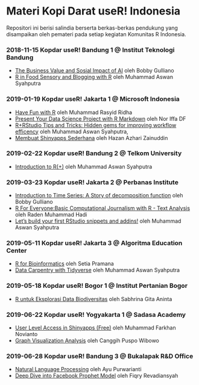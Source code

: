 # Materi Kopi Darat useR! Indonesia

Repositori ini berisi salindia berserta berkas-berkas pendukung yang disampaikan oleh pemateri pada setiap kegiatan Komunitas R Indonesia.

### 2018-11-15 Kopdar useR! Bandung 1  @ Institut Teknologi Bandung
* [The Business Value and Sosial Impact of AI](https://github.com/indo-r/kopdar_user_indonesia/blob/master/2018-11-15_kopdar-user-bandung-1/Bobby%20Gulliano/R%20User%20KopDar%2015%20Nov%202018.pdf) oleh Bobby Gulliano
* [R in Food Sensory and Blogging with R](https://github.com/indo-r/kopdar_user_indonesia/blob/master/2018-11-15_kopdar-user-bandung-1/Muhammad%20Aswan%20Syahputra/blogging_with_r.pdf) oleh Muhammad Aswan Syahputra

### 2019-01-19 Kopdar useR! Jakarta 1 @ Microsoft Indonesia
* [Have Fun with R](https://github.com/indo-r/kopdar_user_indonesia/blob/master/2019-01-19_kopdar-user-jakarta-1/Muhammad%20Rasyid%20Ridha/useR%20Indonesia_%20Have%20fun%20with%20R.pdf) oleh Muhammad Rasyid Ridha
* [Present Your Data Science Project with R Markdown](https://github.com/indo-r/kopdar_user_indonesia/blob/master/2019-01-19_kopdar-user-jakarta-1/Nor%20Iffa%20Df/present_ds_with_rmarkdown.pdf) oleh Nor Iffa DF
* [R+RStudio Tips and Tricks: Hidden gems for improving workflow efficency](https://github.com/indo-r/kopdar_user_indonesia/blob/master/2019-01-19_kopdar-user-jakarta-1/Muhammad%20Aswan%20Syahputra/r_rstudio_tips_tricks.pdf) oleh Muhammad Aswan Syahputra,
* [Membuat Shinyapps Sederhana](https://github.com/indo-r/kopdar_user_indonesia/tree/master/2019-01-19_kopdar-user-jakarta-1/Hazan%20Azhari%20Zainuddin) oleh Hazan Azhari Zainuddin

### 2019-02-22 Kopdar useR! Bandung 2 @ Telkom University
* [Introduction to R(+)](https://github.com/indo-r/kopdar_user_indonesia/blob/master/2019-02-22_kopdar-user-bandung-2/Muhammad%20Aswan%20Syahputra/intro_r_plus.pdf) oleh Muhammad Aswan Syahputra

### 2019-03-23 Kopdar useR! Jakarta 2 @ Perbanas Institute
* [Introduction to Time Series: A Story of decomposition function](https://slides.com/bobbygulliano/deck/fullscreen) oleh Bobby Gulliano
* [R For Everyone:Basic Computational Journalism with R - Text Analysis](https://github.com/indo-r/kopdar_user_indonesia/blob/master/2019-03-23_kopdar-user-jakarta-2/Raden%20Muhammad%20Hadi/R%20For%20Everyone_%20Basic%20Computational%20Journalism%20with%20R%20-%20Text%20Analysis.pdf) oleh Raden Muhammad Hadi
* [Let’s build your first RStudio snippets and addins!](https://github.com/indo-r/kopdar_user_indonesia/blob/master/2019-03-23_kopdar-user-jakarta-2/Muhammad%20Aswan%20Syahputra/snippets_addins.pdf) oleh Muhammad Aswan Syahputra

### 2019-05-11 Kopdar useR! Jakarta 3 @ Algoritma Education Center
* [R for Bioinformatics](https://github.com/indo-r/kopdar_user_indonesia/tree/master/2019-05-11_kopdar-user-jakarta-3/Setia%20Pramana) oleh Setia Pramana
* [Data Carpentry with Tidyverse](https://github.com/indo-r/kopdar_user_indonesia/blob/master/2019-05-11_kopdar-user-jakarta-3/Muhammad%20Aswan%20Syahputra/data-carpentry-with-tidyverse.pdf) oleh Muhammad Aswan Syahputra

### 2019-05-18 Kopdar useR! Bogor 1 @ Institut Pertanian Bogor
* [R untuk Eksplorasi Data Biodiversitas](https://github.com/indo-r/kopdar_user_indonesia/blob/master/2019-05-18_kopdar-user-bogor-1/Sabhrina%20Gita%20Aninta/presentasi_eksplorasiDataBiodiversitas.pdf) oleh Sabhrina Gita Aninta

### 2019-06-22 Kopdar useR! Yogyakarta 1 @ Sadasa Academy
* [User Level Access in Shinyapps (Free)](https://github.com/indo-r/kopdar_user_indonesia/blob/master/2019-06-22_kopdar-user-yogya-1/) oleh Muhammad Farkhan Novianto
* [Graph Visualization Analysis](https://github.com/indo-r/kopdar_user_indonesia/blob/master/2019-06-22_kopdar-user-yogya-1/) oleh Canggih Puspo Wibowo

### 2019-06-28 Kopdar useR! Bandung 3 @ Bukalapak R&D Office
* [Natural Language Processing](https://github.com/indo-r/kopdar_user_indonesia/blob/master/2019-06-28_kopdar-user-bandung-3/Ayu%20Purwarianti/NLP%202019.pdf) oleh Ayu Purwarianti
* [Deep Dive into Facebook Prophet Model](https://github.com/indo-r/kopdar_user_indonesia/blob/master/2019-06-28_kopdar-user-bandung-3/Fiqry%20Revadiansyah/Meetup%20useR%20Indonesia%20Bandung%2028_06_19) oleh Fiqry Revadiansyah

